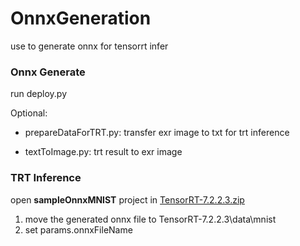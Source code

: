 # OnnxGeneration

use to generate onnx for tensorrt infer



###  Onnx Generate

run deploy.py

Optional:

* prepareDataForTRT.py:   transfer exr image to txt for trt inference

* textToImage.py: trt result to exr image



### TRT Inference

open **sampleOnnxMNIST** project in [TensorRT-7.2.2.3.zip](https://drive.google.com/file/d/15Cc4JV-o0zw4f_8qT85pHBQx51NFKmT7/view?usp=sharing)

1. move the generated onnx file to TensorRT-7.2.2.3\data\mnist
2. set params.onnxFileName
